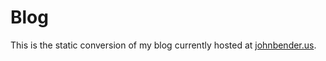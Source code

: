 # Blog

This is the static conversion of my blog currently hosted at [johnbender.us](http://johnbender.us).
